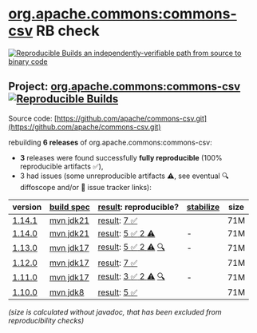 [org.apache.commons:commons-csv](https://central.sonatype.com/artifact/org.apache.commons/commons-csv/versions) RB check
=======

[![Reproducible Builds](https://reproducible-builds.org/images/logos/rb.svg) an independently-verifiable path from source to binary code](https://reproducible-builds.org/)

## Project: [org.apache.commons:commons-csv](https://central.sonatype.com/artifact/org.apache.commons/commons-csv/versions) [![Reproducible Builds](https://img.shields.io/endpoint?url=https://raw.githubusercontent.com/jvm-repo-rebuild/reproducible-central/master/content/org/apache/commons/csv/badge.json)](https://github.com/jvm-repo-rebuild/reproducible-central/blob/master/content/org/apache/commons/csv/README.md)

Source code: [https://github.com/apache/commons-csv.git](https://github.com/apache/commons-csv.git)

rebuilding **6 releases** of org.apache.commons:commons-csv:
- **3** releases were found successfully **fully reproducible** (100% reproducible artifacts :white_check_mark:),
- 3 had issues (some unreproducible artifacts :warning:, see eventual :mag: diffoscope and/or :memo: issue tracker links):

| version | [build spec](/BUILDSPEC.md) | [result](https://reproducible-builds.org/docs/jvm/): reproducible? | [stabilize](https://github.com/google/oss-rebuild/blob/main/cmd/stabilize/README.md) | size |
| -- | --------- | ------ | ------ | -- |
| [1.14.1](https://central.sonatype.com/artifact/org.apache.commons/commons-csv/1.14.1/pom) | [mvn jdk21](commons-csv-1.14.1.buildspec) | [result](commons-csv-1.14.1.buildinfo): [7 :white_check_mark: ](commons-csv-1.14.1.buildcompare) | | 71M |
| [1.14.0](https://central.sonatype.com/artifact/org.apache.commons/commons-csv/1.14.0/pom) | [mvn jdk21](commons-csv-1.14.0.buildspec) | [result](commons-csv-1.14.0.buildinfo): [5 :white_check_mark:  2 :warning:](commons-csv-1.14.0.buildcompare) | - | 71M |
| [1.13.0](https://central.sonatype.com/artifact/org.apache.commons/commons-csv/1.13.0/pom) | [mvn jdk17](commons-csv-1.13.0.buildspec) | [result](commons-csv-1.13.0.buildinfo): [5 :white_check_mark:  2 :warning:](commons-csv-1.13.0.buildcompare) [:mag:](commons-csv-1.13.0.diffoscope) | - | 71M |
| [1.12.0](https://central.sonatype.com/artifact/org.apache.commons/commons-csv/1.12.0/pom) | [mvn jdk17](commons-csv-1.12.0.buildspec) | [result](commons-csv-1.12.0.buildinfo): [7 :white_check_mark: ](commons-csv-1.12.0.buildcompare) | | 71M |
| [1.11.0](https://central.sonatype.com/artifact/org.apache.commons/commons-csv/1.11.0/pom) | [mvn jdk17](commons-csv-1.11.0.buildspec) | [result](commons-csv-1.11.0.buildinfo): [3 :white_check_mark:  2 :warning:](commons-csv-1.11.0.buildcompare) [:mag:](commons-csv-1.11.0.diffoscope) | - | 71M |
| [1.10.0](https://central.sonatype.com/artifact/org.apache.commons/commons-csv/1.10.0/pom) | [mvn jdk8](commons-csv-1.10.0.buildspec) | [result](commons-csv-1.10.0.buildinfo): [5 :white_check_mark: ](commons-csv-1.10.0.buildcompare) | | 71M |

<i>(size is calculated without javadoc, that has been excluded from reproducibility checks)</i>
